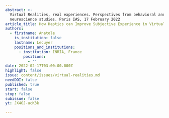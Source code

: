 ```yaml
---
abstract: >-
  Virtual Realities, real experiences. Perspectives from behavioral and
  neuroscience studies. Paris IAS, 17 February 2022
article_title: How Haptics can Improve Subjective Experience in Virtual Reality
authors:
  - firstname: Anatole
    is_institution: false
    lastname: Lecuyer
    positions_and_institutions:
      - institution: INRIA, France
        positions:
          - ''
date: 2022-02-17T03:00:00.000Z
highlight: false
issue: content/issues/virtual-realities.md
needDOI: false
published: true
start: false
stop: false
subissue: false
yt: JX4OJ-ucK3k

---
```

<Youtube yt="JX4OJ-ucK3k" caption="How Haptics can Improve Subjective Experience in Virtual Reality" start="false" stop="false"></Youtube>
